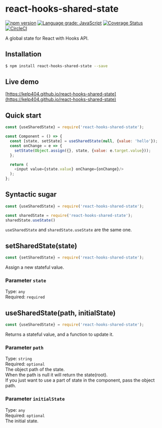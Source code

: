 # react-hooks-shared-state
[![npm version](https://badge.fury.io/js/react-hooks-shared-state.svg)](https://www.npmjs.com/package/react-hooks-shared-state)
[![Language grade: JavaScript](https://img.shields.io/lgtm/grade/javascript/g/kelp404/react-hooks-shared-state.svg?logo=lgtm&logoWidth=18)](https://lgtm.com/projects/g/kelp404/react-hooks-shared-state/context:javascript)
[![Coverage Status](https://coveralls.io/repos/github/kelp404/react-hooks-shared-state/badge.svg?branch=master&a)](https://coveralls.io/github/kelp404/react-hooks-shared-state?branch=master)
[![CircleCI](https://circleci.com/gh/kelp404/react-hooks-shared-state.svg?style=svg)](https://circleci.com/gh/kelp404/react-hooks-shared-state)

A global state for React with Hooks API.

## Installation
```bash
$ npm install react-hooks-shared-state --save
```

## Live demo
[https://kelp404.github.io/react-hooks-shared-state](https://kelp404.github.io/react-hooks-shared-state)

## Quick start
```js
const {useSharedState} = require('react-hooks-shared-state');

const Component = () => {
  const [state, setState] = useSharedState(null, {value: 'hello'});
  const onChange = e => {
    setState(Object.assign({}, state, {value: e.target.value}));
  };

  return (
    <input value={state.value} onChange={onChange}/>
  );
};
```

## Syntactic sugar
```js
const {useSharedState} = require('react-hooks-shared-state');
```
```js
const sharedState = require('react-hooks-shared-state');
sharedState.useState()
```
`useSharedState` and `sharedState.useState` are the same one.

## setSharedState(state)
```js
const {setSharedState} = require('react-hooks-shared-state');
```
Assign a new stateful value.
### Parameter `state`
Type: `any`  
Required: `required`  

## useSharedState(path, initialState)
```js
const {useSharedState} = require('react-hooks-shared-state');
```
Returns a stateful value, and a function to update it.
### Parameter `path`
Type: `string`  
Required: `optional`  
The object path of the state.  
When the path is null it will return the state(root).  
If you just want to use a part of state in the component, pass the object path.

### Parameter `initialState`
Type: `any`  
Required: `optional`  
The initial state.
